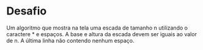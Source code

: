 # Desafio
Um algoritmo que mostra na tela uma escada de tamanho n utilizando o caractere * e espaços. A base e altura da escada devem ser iguais ao valor de n. A última linha não
contendo nenhum espaço.
